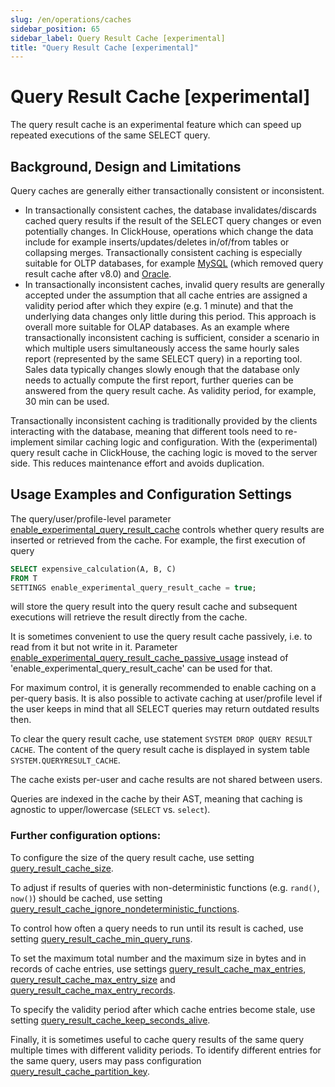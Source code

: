 ```yaml
---
slug: /en/operations/caches
sidebar_position: 65
sidebar_label: Query Result Cache [experimental]
title: "Query Result Cache [experimental]"
---
```


# Query Result Cache [experimental]

The query result cache is an experimental feature which can speed up repeated executions of the same SELECT query.

## Background, Design and Limitations

Query caches are generally either transactionally consistent or inconsistent.

- In transactionally consistent caches, the database invalidates/discards cached query results if the result of the SELECT query changes or
  even potentially changes. In ClickHouse, operations which change the data include for example inserts/updates/deletes in/of/from tables or
  collapsing merges. Transactionally consistent caching is especially suitable for OLTP databases, for example
  [MySQL](https://dev.mysql.com/doc/refman/5.6/en/query-cache.html) (which removed query result cache after v8.0) and
  [Oracle](https://docs.oracle.com/database/121/TGDBA/tune_result_cache.htm).
- In transactionally inconsistent caches, invalid query results are generally accepted under the assumption that all cache entries are
  assigned a validity period after which they expire (e.g. 1 minute) and that the underlying data changes only little during this period.
  This approach is overall more suitable for OLAP databases. As an example where transactionally inconsistent caching is sufficient,
  consider a scenario in which multiple users simultaneously access the same hourly sales report (represented by the same SELECT query) in a
  reporting tool. Sales data typically changes slowly enough that the database only needs to actually compute the first report, further
  queries can be answered from the query result cache. As validity period, for example, 30 min can be used.

Transactionally inconsistent caching is traditionally provided by the clients interacting with the database, meaning that different tools
need to re-implement similar caching logic and configuration. With the (experimental) query result cache in ClickHouse, the caching logic is
moved to the server side. This reduces maintenance effort and avoids duplication.

## Usage Examples and Configuration Settings

The query/user/profile-level parameter [enable_experimental_query_result_cache](../../operations/settings/settings.md#enable-experimental-enable-query-result-cache)
controls whether query results are inserted or retrieved from the cache. For example, the first execution of query

``` sql
SELECT expensive_calculation(A, B, C)
FROM T
SETTINGS enable_experimental_query_result_cache = true;
```

will store the query result into the query result cache and subsequent executions will retrieve the result directly from the cache.

It is sometimes convenient to use the query result cache passively, i.e. to read from it but not write in it. Parameter
[enable_experimental_query_result_cache_passive_usage](../../operations/settings/settings.md#enable-experimental-enable-query-result-cache-passive-usage)
instead of 'enable_experimental_query_result_cache' can be used for that.

For maximum control, it is generally recommended to enable caching on a per-query basis. It is also possible to activate caching at
user/profile level if the user keeps in mind that all SELECT queries may return outdated results then.

To clear the query result cache, use statement `SYSTEM DROP QUERY RESULT CACHE`. The content of the query result cache is displayed in
system table `SYSTEM.QUERYRESULT_CACHE`.

The cache exists per-user and cache results are not shared between users.

Queries are indexed in the cache by their AST, meaning that caching is agnostic to upper/lowercase (`SELECT` vs. `select`).

### Further configuration options:

To configure the size of the query result cache, use setting [query_result_cache_size](settings/settings.md#query-result-cache-size).

To adjust if results of queries with non-deterministic functions (e.g. `rand()`, `now()`) should be cached, use setting [query_result_cache_ignore_nondeterministic_functions](settings/settings.md#query-result-cache-ignore-nondeterministic-functions).

To control how often a query needs to run until its result is cached, use setting [query_result_cache_min_query_runs](settings/settings.md#query-result-cache-min-query-runs).

To set the maximum total number and the maximum size in bytes and in records of cache entries, use settings [query_result_cache_max_entries](settings/settings.md#query-result-cache-max-entries), [query_result_cache_max_entry_size](settings/settings.md#query-result-cache-max-entry-size) and [query_result_cache_max_entry_records](settings/settings.md#query-result-cache-max-entry-records).

To specify the validity period after which cache entries become stale, use setting [query_result_cache_keep_seconds_alive](settings/settings.md#query-result-cache-keep-seconds-alive).

Finally, it is sometimes useful to cache query results of the same query multiple times with different validity periods. To identify
different entries for the same query, users may pass configuration [query_result_cache_partition_key](settings/settings.md#query-result-cache-partition-key).
